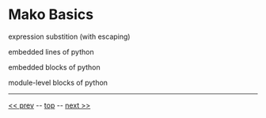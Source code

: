 Mako Basics
=========

expression substition (with escaping)

embedded lines of python

embedded blocks of python

module-level blocks of python


------

[&lt;&lt; prev](05.md) -- [top](../README.md) -- [next &gt;&gt;](07.md)
